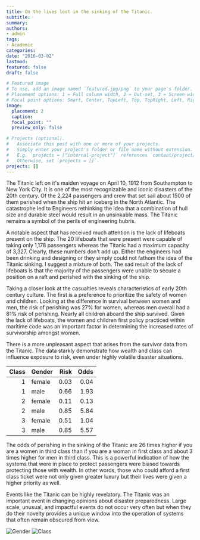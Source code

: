 ```yaml
---
title: On the lives lost in the sinking of the Titanic.
subtitle:
summary: 
authors:
- admin
tags:
- Academic
categories:
date: "2016-03-02"
lastmod:
featured: false
draft: false

# Featured image
# To use, add an image named `featured.jpg/png` to your page's folder.
# Placement options: 1 = Full column width, 2 = Out-set, 3 = Screen-width
# Focal point options: Smart, Center, TopLeft, Top, TopRight, Left, Right, BottomLeft, Bottom, BottomRight
image:
  placement: 2
  caption:
  focal_point: ""
  preview_only: false

# Projects (optional).
#   Associate this post with one or more of your projects.
#   Simply enter your project's folder or file name without extension.
#   E.g. `projects = ["internal-project"]` references `content/project/deep-learning/index.md`.
#   Otherwise, set `projects = []`.
projects: []
---
```


The Titanic left on it's maiden voyage on April 10, 1912 from Southampton to New York City.
It is one of the most recognizable and iconic disasters of the 20th century. Of the 2,224 passengers and crew that set sail about 1500 of them perished when the ship 
hit an iceberg in the North Atlantic. The catastrophe led to Engineers rethinking the idea that a combination of hull size and durable steel would result in 
an unsinkable mass. The Titanic remains a symbol of the perils of engineering hubris.

A notable aspect that has received much attention is the lack of lifeboats present on the ship. The 20 lifeboats that were present
were capable of taking only 1,178 passengers whereas the Titanic had a maximum capacity of 3,327. Clearly, these numbers don't add up. 
Either the engineers had been drinking and designing or they simply could not fathom the idea of the Titanic sinking. I suggest a mixture of both. 
The sad result of the lack of lifeboats is that the majority of the passengers were unable to secure a position on a raft and perished with the sinking of the ship.

Taking a closer look at the casualties reveals characteristics of early 20th century culture. The first is a preference to prioritize the safety of women and children. 
Looking at the difference in survival between women and men, the risk of perishing was 27% for women, whereas men overall had a 81% risk of perishing. Nearly all children aboard the ship survived.
Given the lack of lifeboats, the women and children first policy practiced within maritime code was an important factor in determining the increased rates of survivorship amongst women.

There is a more unpleasant aspect that arises from the survivor data from the Titanic. 
The data starkly demonstrate how wealth and class can influence exposure to risk, even under highly volatile disaster situations.

| Class|Gender | Risk| Odds|
|-----:|:------|----:|----:|
|     1|female | 0.03| 0.04|
|     1|male   | 0.66| 1.93|
|     2|female | 0.11| 0.13|
|     2|male   | 0.85| 5.84|
|     3|female | 0.51| 1.04|
|     3|male   | 0.85| 5.57|

The odds of perishing in the sinking of the Titanic are 26 times higher if you are a women in third class than if you are a woman in first class and about 3 times higher for men in third class.
This is a powerful indication of how the systems that were in place to protect passengers were biased towards protecting those with wealth. In other words, those who could afford
a first class ticket were not only given greater luxury but their lives were given a higher priority as well.

Events like the Titanic can be highly revelatory. The Titanic was an important event in changing opinions about disaster preparedness. Large scale, unusual, and impactful events do not occur very often but when they do their novelty provides a unique window into the operation of systems that often remain obscured from view.

![Gender](/img/posts/Gender.bmp) 
![Class](/img/posts/Class.bmp)
